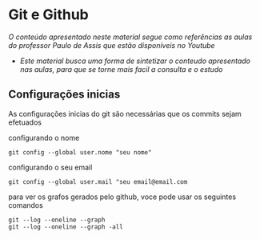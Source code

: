 # Git e Github

_O conteúdo apresentado neste material segue como referências as aulas do professor Paulo de Assis que estão disponíveis no Youtube_

- _Este material busca uma forma de sintetizar o conteudo apresentado nas aulas, para que se torne mais facil a consulta e o estudo_

## Configurações inicias 
As configurações inicias do git são necessárias que os commits sejam efetuados

configurando o nome

```git config --global user.nome "seu nome"```

configurando o seu email

```git config --global user.mail "seu email@email.com```

para ver os grafos gerados pelo github, voce pode usar os seguintes comandos

    git --log --oneline --graph
    git --log --oneline --graph -all

    
